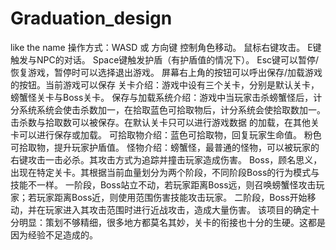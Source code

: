 # Graduation_design
like the name
操作方式：WASD 或 方向键 控制角色移动。
          鼠标右键攻击。
          E键触发与NPC的对话。
          Space键触发护盾（有护盾值的情况下）。
          Esc键可以暂停/恢复游戏，暂停时可以选择退出游戏。
          屏幕右上角的按钮可以呼出保存/加载游戏的按钮。当前游戏可以保存
关卡介绍：游戏中设有三个关卡，分别是默认关卡，螃蟹怪关卡与Boss关卡。
保存与加载系统介绍：游戏中当玩家击杀螃蟹怪后，计分系统系统会使击杀数加一，在拾取蓝色可拾取物后，计分系统会使拾取数加一。击杀数与拾取数可以被保存。在默认关卡只可以进行游戏数据                     的加载，在其他关卡可以进行保存或加载。
可拾取物介绍：蓝色可拾取物，回复玩家生命值。
                      粉色可拾取物，提升玩家护盾值。
怪物介绍：螃蟹怪，最普通的怪物，可以被玩家的右键攻击一击必杀。其攻击方式为追踪并撞击玩家造成伤害。
                  Boss，顾名思义，出现在特定关卡。其根据当前血量划分为两个阶段，不同阶段Boss的行为模式与技能不一样。
                        一阶段，Boss站立不动，若玩家距离Boss远，则召唤螃蟹怪攻击玩家；若玩家距离Boss近，则使用范围伤害技能攻击玩家。
                        二阶段，Boss开始移动，并在玩家进入其攻击范围时进行近战攻击，造成大量伤害。
该项目的确定十分明显：策划不够精细，很多地方都莫名其妙，关卡的衔接也十分的生硬。这都是因为经验不足造成的。
